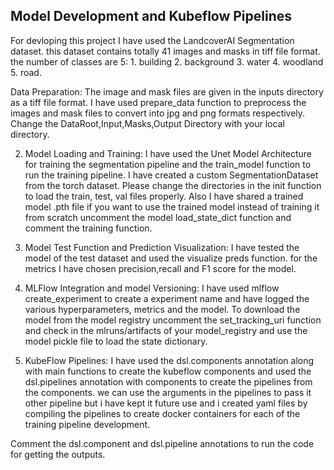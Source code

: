 ## Model Development and Kubeflow Pipelines
For devloping this project I have used the LandcoverAI Segmentation dataset. this dataset contains totally 41 images and masks in tiff file format. the number of classes are 5: 1. building 2. background 3. water 4. woodland 5. road.

Data Preparation: The image and mask files are given in the inputs directory as a tiff file format. I have used prepare_data function to preprocess the images and mask files to convert into jpg and png formats respectively. Change the DataRoot,Input,Masks,Output Directory with your local directory.

2. Model Loading and Training: I have used the Unet Model Architecture for training the segmentation pipeline and the train_model function to run the training pipeline. I have created a custom SegmentationDataset from the torch dataset. Please change the directories in the init function to load the train, test, val files properly. Also I have shared a trained model .pth file if you want to use the trained model instead of training it from scratch uncomment the model load_state_dict function and comment the training function.

3. Model Test Function and Prediction Visualization: I have tested the model of the test dataset and used the visualize preds function. for the metrics I have chosen precision,recall and F1 score for the model. 

4. MLFlow Integration and model Versioning: I have used mlflow create_experiment to create a experiment name and have logged the various hyperparameters, metrics and the model. To download the model from the model registry uncomment the set_tracking_uri function and check in the mlruns/artifacts of your model_registry and use the model pickle file to load the state dictionary.

5. KubeFlow Pipelines: I have used the dsl.components annotation along with main functions to create the kubeflow components and used the dsl.pipelines annotation with components to create the pipelines from the components. we can use the arguments in the pipelines to pass it other pipeline but i have kept it future use and i created yaml files by compiling the pipelines to create docker containers for each of the training pipeline development.  

Comment the dsl.component and dsl.pipeline annotations to run the code for getting the outputs.
